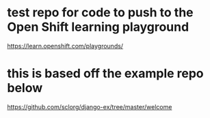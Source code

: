 # test repo for code to push to the Open Shift learning playground
https://learn.openshift.com/playgrounds/
# this is based off the example repo below
https://github.com/sclorg/django-ex/tree/master/welcome